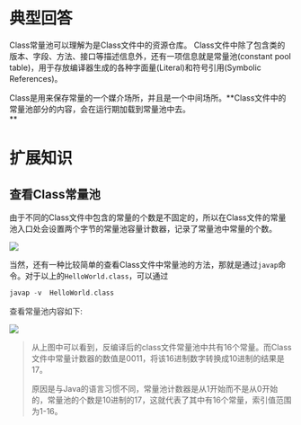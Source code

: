 # 典型回答


Class常量池可以理解为是Class文件中的资源仓库。 Class文件中除了包含类的版本、字段、方法、接口等描述信息外，还有一项信息就是常量池(constant pool table)，用于存放编译器生成的各种字面量(Literal)和符号引用(Symbolic References)。



Class是用来保存常量的一个媒介场所，并且是一个中间场所。**Class文件中的常量池部分的内容，会在运行期加载到常量池中去。  
**

# 扩展知识


## 查看Class常量池


由于不同的Class文件中包含的常量的个数是不固定的，所以在Class文件的常量池入口处会设置两个字节的常量池容量计数器，记录了常量池中常量的个数。



![](https://cdn.nlark.com/yuque/0/2023/png/5378072/1696936241650-d0243715-ff77-4920-b9b1-d1148365b16c.png)



当然，还有一种比较简单的查看Class文件中常量池的方法，那就是通过`javap`命令。对于以上的`HelloWorld.class`，可以通过  


```c
javap -v  HelloWorld.class
```



<font style="color:rgb(51, 51, 51);">查看常量池内容如下:</font>

<font style="color:rgb(51, 51, 51);"></font>

![](https://cdn.nlark.com/yuque/0/2023/png/5378072/1696936273095-37316678-260d-4684-98a7-09f4ce95d3d0.png)





> 从上图中可以看到，反编译后的class文件常量池中共有16个常量。而Class文件中常量计数器的数值是0011，将该16进制数字转换成10进制的结果是17。
>
> 
>
> 原因是与Java的语言习惯不同，常量池计数器是从1开始而不是从0开始的，常量池的个数是10进制的17，这就代表了其中有16个常量，索引值范围为1-16。
>





